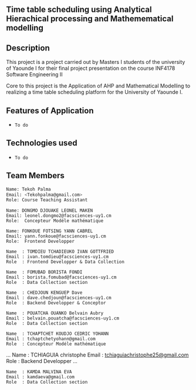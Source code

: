 ## Time table scheduling using Analytical Hierachical processing and Mathemematical modelling

## Description

This project is a project carried out by Masters I  students  of the university of Yaounde I for their
final project presentation on the course INF4178 Software Engineering II

Core to this project is the Application of AHP and Mathematical Modelling to realizing a time table scheduling
platform for the University of Yaounde I.

## Features of Application

- `To do`

## Technologies used

- `To do`

## Team Members

```bash
Name: Tekoh Palma
Email: <Tekohpalma@gmail.com>
Role: Course Teaching Assistant
```

```
Name: DONGMO DJOUAKE LEONEL MAKEN
Email: leonel.dongmo2@facsciences-uy1.cm
Role:  Concepteur Modéle mathématique
```

```
Name: FONKOUE FOTSING YANN CABREL
Email: yann.fonkoue@facsciences-uy1.cm
Role:  Frontend Developper
```

```
Name  : TOMDIEU TCHADIEUKO IVAN GOTTFRIED
Email : ivan.tomdieu@facsciences-uy1.cm
Role  : Frontend Developper & Data Collection
```

```
Name  : FOMUBAD BORISTA FONDI
Email : borista.fomubad@facsciences-uy1.cm
Role  : Data Collection section
```

```
Name  : CHEDJOUN KENGUEP Dave
Email : dave.chedjoun@facsciences-uy1.cm
Role  : Backend Developper & Conceptor
```


```
Name  : POUATCHA OUANKO Belvain Aubry
Email : belvain.pouatcha@facsciences-uy1.cm
Role  : Data Collection section
```

```
Name  : TCHAPTCHET KOUDJO CEDRIC YOHANN
Email : tchaptchetyohann@gmail.com
Role  : Concepteur Modéle mathématique
```
...
Name  : TCHIAGUIA christophe
Email : tchiaguiachristophe25@gmail.com
Role  : Backend Developper
...

```
Name  : KAMDA MALVINA EVA
Email : kamdaeva@gmail.com
Role  : Data Collection section

